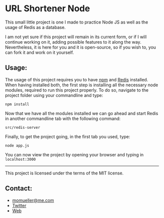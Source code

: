 URL Shortener Node
==================

This small little project is one I made to practice Node JS as well as the usage of Redis as a database.

I am not yet sure if this project will remain in its current form, or if I will continue working on it, adding possible features to it along the way. Nevertheless, it is here for you and it is open-source, so if you wish to, you can fork it and work on it yourself. 

Usage:
-
The usage of this project requires you to have [npm](https://www.npmjs.com/get-npm) and [Redis](https://redis.io/download) installed.
When having installed both, the first step is installing all the necessary node modules, required to run this project properly. To do so, navigate to the project folder using your commandline and type:

```
npm install
```

Now that we have all the modules installed we can go ahead and start Redis in another commandline tab with the following command:

```
src/redis-server
```

Finally, to get the project going, in the first tab you used, type:

```
node app.js
```

You can now view the project by opening your browser and typing in ```localhost:3000```

---

This project is licensed under the terms of the MIT license.

Contact:
-
- momueller@me.com
- [Twitter](http://www.twitter.com/seven11nash)
- [Web](http://momueller.com)
